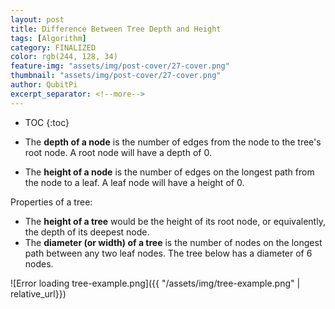 ```yaml
---
layout: post
title: Difference Between Tree Depth and Height
tags: [Algorithm]
category: FINALIZED
color: rgb(244, 128, 34)
feature-img: "assets/img/post-cover/27-cover.png"
thumbnail: "assets/img/post-cover/27-cover.png"
author: QubitPi
excerpt_separator: <!--more-->
---
```


<!--more-->

* TOC
{:toc}

* The **depth of a node** is the number of edges from the node to the tree's root node. A root node will have a depth of
  0.
* The **height of a node** is the number of edges on the longest path from the node to a leaf. A leaf node will have a
  height of 0.

Properties of a tree:

* The **height of a tree** would be the height of its root node, or equivalently, the depth of its deepest node.
* The **diameter (or width) of a tree** is the number of nodes on the longest path between any two leaf nodes. The tree
  below has a diameter of 6 nodes.

![Error loading tree-example.png]({{ "/assets/img/tree-example.png" | relative_url}})
